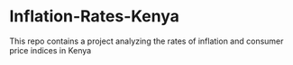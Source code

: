 # Inflation-Rates-Kenya
This repo contains a project analyzing the rates of inflation and consumer price indices in Kenya
